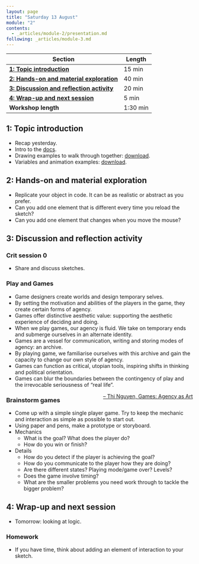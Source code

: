 ```yaml
---
layout: page
title: "Saturday 13 August"
module: "2"
contents:
  - _articles/module-2/presentation.md
following: _articles/module-3.md
---
```



| **Section**                                                                        | **Length** |
|------------------------------------------------------------------------------------|------------|
| [**1: Topic introduction**](#1-topic-introduction)                                 | 15 min     |
| [**2: Hands-on and material exploration**](#2-hands-on-and-material-exploration)   | 40 min     |
| [**3: Discussion and reflection activity**](#3-discussion-and-reflection-activity) | 20 min     |
| [**4: Wrap-up and next session**](#4-wrap-up-and-next-session)                     | 5 min      |
| **Workshop length**                                                                | 1:30 min   |

## 1: Topic introduction

- Recap yesterday. 
- Intro to the [docs](https://p5js.org/reference/).
- Drawing examples to walk through together: [download](https://github.com/alisay/p5-workshop/raw/master/01_drawing/01_drawing.zip).
- Variables and animation examples: [download](https://github.com/alisay/p5-workshop/raw/master/02_variables_animation/02_variables_animation.zip).

## 2: Hands-on and material exploration

- Replicate your object in code. It can be as realistic or abstract as you prefer. 
- Can you add one element that is different every time you reload the sketch?
- Can you add one element that changes when you move the mouse?

## 3: Discussion and reflection activity

### Crit session 0
- Share and discuss sketches.

### Play and Games
- Game designers create worlds and design temporary selves. 
- By setting the motivation and abilities of the players in the game, they create certain forms of agency. 
- Games offer distinctive aesthetic value: supporting the aesthetic experience of deciding and doing. 
- When we play games, our agency is fluid. We take on temporary ends and submerge ourselves in an alternate identity. 
- Games are a vessel for communication, writing and storing modes of agency: an archive. 
- By playing game, we familiarise ourselves with this archive and gain the capacity to change our own style of agency. 
- Games can function as critical, utopian tools, inspiring shifts in thinking and political orientation.
- Games can blur the boundaries between the contingency of play and the irrevocable seriousness of “real life”.

<span style="float:right;">[– Thi Nguyen, Games: Agency as Art](https://www.amazon.com.au/Games-Agency-As-Art-Editor/dp/0190052082)<span>

### Brainstorm games
- Come up with a simple single player game. Try to keep the mechanic and interaction as simple as possible to start out. 
- Using paper and pens, make a prototype or storyboard.
- Mechanics
    - What is the goal? What does the player do?
    - How do you win or finish? 
- Details
    - How do you detect if the player is achieving the goal?
    - How do you communicate to the player how they are doing?
    - Are there different states? Playing mode/game over? Levels? 
    - Does the game involve timing?
    - What are the smaller problems you need work through to tackle the bigger problem?

## 4: Wrap-up and next session
- Tomorrow: looking at logic. 

### Homework
- If you have time, think about adding an element of interaction to your sketch. 
